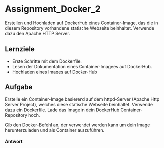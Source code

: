 # Assignment_Docker_2
Erstellen und Hochladen auf DockerHub eines Container-Image, das die in diesem Repository vorhandene statische Webseite beinhaltet.
Verwende dazu den Apache HTTP Server.

## Lernziele
- Erste Schritte mit dem Dockerfile.
- Lesen der Dokumentation eines Container-Imagees auf DockerHub.
- Hochladen eines Images auf Docker-Hub

## Aufgabe
Erstelle ein Container-Image basierend auf dem httpd-Server (Apache Http Server Project), welches diese statische Webseite beinhaltet.
Verwende dazu ein Dockerfile.
Lade das Image in dein DockerHub Container-Repository hoch. 

Gib den Docker-Befehl an, der verwendet werden kann um dein Image herunterzuladen und als Container auszuführen.

#### Antwort
